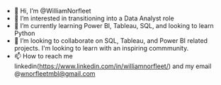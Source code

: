- 👋 Hi, I’m @WilliamNorfleet
- 👀 I’m interested in transitioning into a Data Analyst role
- 🌱 I’m currently learning Power BI, Tableau, SQL, and looking to learn Python
- 💞️ I’m looking to collaborate on SQL, Tableau, and Power BI related projects. I'm looking to learn with an inspiring commmunity.
- 📫 How to reach me linkedin(https://www.linkedin.com/in/williamnorfleet/) and my email @wnorfleetmbl@gmail.com

<!---
NorfleetWilliam/NorfleetWilliam is a ✨ special ✨ repository because its `README.md` (this file) appears on your GitHub profile.
You can click the Preview link to take a look at your changes.
--->
